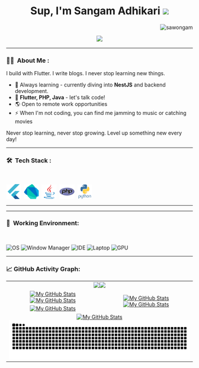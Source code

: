 <!-- Header -->
<h1 align="center">
Sup, I'm Sangam Adhikari
  <img src="https://media.giphy.com/media/hvRJCLFzcasrR4ia7z/giphy.gif" width="30"></h1>
 <img src="https://komarev.com/ghpvc/?username=sawongam&label=Profile%20Views&color=0e75b6&style=flat" align='right' alt="sawongam" />
<br/>
<!-- Typing SVG -->
<p align="center">
  <a href="https://github.com/DenverCoder1/readme-typing-svg"><img src="https://readme-typing-svg.herokuapp.com?lines=Flutter+Developer;%20Founder%20and%20Content%20Writer%20of%20sawongam.com;Computer+Science+Student;Music%20|%20Movie%20|%20Sports%20|%20%20Enthusiastic&center=true&width=480&height=45"></a>
</p>
<hr/>



<!-- About Me -->
### :man_technologist: &nbsp;About Me :
I build with Flutter. I write blogs. I never stop learning new things.
<!--- 🔭 Building Flutter Apps at **Black Tech** -->
- 🌱 Always learning - currently diving into **NestJS** and backend development.
- 💬 **Flutter, PHP, Java** - let's talk code!
- 🌎 Open to remote work opportunities
- ⚡ When I'm not coding, you can find me jamming to music or catching movies

Never stop learning, never stop growing. Level up something new every day!

---

<!-- Tech Stack -->
### 🛠 &nbsp;Tech Stack :
<br>
<p>
<img src="https://github.com/devicons/devicon/blob/master/icons/flutter/flutter-original.svg" title="Flutter" alt="Flutter" width="40" height="40"/>&nbsp;
<img src="https://github.com/devicons/devicon/blob/master/icons/dart/dart-original.svg" title="Dart" alt="Dart" width="40" height="40"/>&nbsp;
<img src="https://github.com/devicons/devicon/blob/master/icons/java/java-original.svg" title="Java" alt="Java" width="40" height="40"/>&nbsp;
<img src="https://github.com/devicons/devicon/blob/master/icons/php/php-original.svg" title="PHP" alt="PHP" width="40" height="40"/>&nbsp;
<img src="https://github.com/devicons/devicon/blob/master/icons/python/python-original-wordmark.svg" title="Python" alt="Python" width="40" height="40"/>&nbsp;
</p>

---

---

<!-- Working Environment -->
### 👷 &nbsp;Working Environment:
<br>
<p>
    <img alt="OS" src="https://img.shields.io/badge/Arch_Linux-1793d1?style=for-the-badge&logo=arch%20linux&logoColor=white&labelColor=333333" /> 
    <img alt="Window Manager" src="https://img.shields.io/badge/Hyprland-064553?style=for-the-badge&logo=wayland&logoColor=white&labelColor=333333" /> 
    <img alt="IDE" src="https://img.shields.io/badge/Android_Studio-44c484?style=for-the-badge&logo=android%20studio&logoColor=white&labelColor=333333" /> 
    <img alt="Laptop" src="https://img.shields.io/badge/Ripple_Raze_Pro-00649B?style=for-the-badge&logo=r&logoColor=white&labelColor=333333" /> 
    <img alt="GPU" src="https://img.shields.io/badge/Nvidia_3050_Max_Q-76B900?style=for-the-badge&logo=nvidia&logoColor=white&labelColor=333333" />
</p>


---

<!-- Activity Graph -->
### 📈 GitHub Activity Graph:
<table>
</tr>
        <td colspan="3" align="center"> <a href="https://github.com/sawongam#gh-light-mode-only"><img src="https://github-readme-streak-stats.herokuapp.com/?user=sawongam&theme=default"/></a><a href="https://github.com/sawongam#gh-dark-mode-only"><img src="https://github-readme-streak-stats.herokuapp.com/?user=sawongam&theme=tokyonight"/></a> </td>
    <tr>
        <td align="center"><a href="https://github.com/sawongam#gh-light-mode-only"><img src="https://github-stats.sangamadhikari.com/api?username=sawongam&show_icons=true" alt="My GitHub Stats"/></a><a href="https://github.com/sawongam#gh-dark-mode-only"><img src="https://github-stats.sangamadhikari.com/api?username=sawongam&show_icons=true&theme=tokyonight" alt="My GitHub Stats"/></a></td>
        <td rowspan="2" align="center"><a href="https://github.com/sawongam#gh-light-mode-only"><img src="https://github-stats.sangamadhikari.com/api/top-langs/?username=sawongam&theme=default&langs_count=8#gh-light-mode-only" alt="My GitHub Stats"/></a><a href="https://github.com/sawongam#gh-dark-mode-only"><img src="https://github-stats.sangamadhikari.com/api/top-langs/?username=sawongam&theme=tokyonight&langs_count=8#gh-dark-mode-only" alt="My GitHub Stats"/></a></td>
    </tr>
    <tr>
        <td colspan="1" align="center"><a href="https://github.com/sawongam#gh-dark-mode-only"><img src="https://github-stats.sangamadhikari.com/api/wakatime?username=sawongam&theme=tokyonight&langs_count=4" alt="My GitHub Stats"/></a></td>
    <tr>
        <td colspan="2" align="center"><a href="https://github.com/sawongam#gh-light-mode-only"><img src="https://raw.githubusercontent.com/sawongam/sawongam/output/github-contribution-grid-snake-default.svg#gh-light-mode-only" alt="My GitHub Stats"/></a><a href="https://github.com/sawongam#gh-dark-mode-only"><img src="https://raw.githubusercontent.com/sawongam/sawongam/output/github-contribution-grid-snake-dark.svg#gh-dark-mode-only" alt="My GitHub Stats"/></a></td>
    </tr>
    </tr>
    <tr>
</table>

